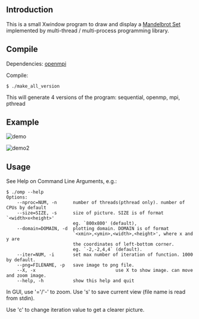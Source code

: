 ## Introduction

This is a small Xwindow program to draw and display a [Mandelbrot Set](http://en.wikipedia.org/wiki/Mandelbrot_set) implemented by multi-thread / multi-process programming library.

## Compile
Dependencies: [openmpi](http://www.open-mpi.org/)

Compile:
```
$ ./make_all_version
```
This will generate 4 versions of the program: sequential, openmp, mpi, pthread

## Example
![demo](https://github.com/ppwwyyxx/Mandelbrot-Set/raw/master/report/res/show.png)

![demo2](https://github.com/ppwwyyxx/Mandelbrot-Set/raw/master/report/res/showmore.jpg)

## Usage
See Help on Command Line Arguments, e.g.:

```
$ ./omp --help
Options:
    --nproc=NUM, -n      number of threads(pthread only). number of CPUs by default
    --size=SIZE, -s      size of picture. SIZE is of format `<width>x<height>'
                         eg. `800x800' (default),
    --domain=DOMAIN, -d  plotting domain. DOMAIN is of format
                         `<xmin>,<ymin>,<width>,<height>', where x and y are
                         the coordinates of left-bottom corner.
                         eg. `-2,-2,4,4` (default).
    --iter=NUM, -i       set max number of iteration of function. 1000 by default.
    --png=FILENAME, -p   save image to png file.
    --X, -x                              use X to show image. can move and zoom image.
    --help, -h           show this help and quit
```

In GUI, use '='/'-' to zoom. Use 's' to save current view (file name is read from stdin).

Use 'c' to change iteration value to get a clearer picture.
